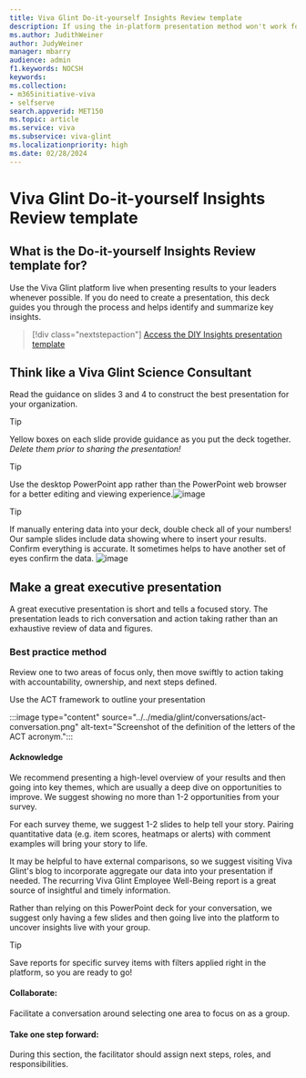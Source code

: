 ```yaml
---
title: Viva Glint Do-it-yourself Insights Review template
description: If using the in-platform presentation method won't work for a specific situation and you need to create a presentation, use this DIY deck template to identify and summarize key insights. 
ms.author: JudithWeiner
author: JudyWeiner
manager: mbarry
audience: admin
f1.keywords: NOCSH
keywords: 
ms.collection:  
- m365initiative-viva
- selfserve 
search.appverid: MET150 
ms.topic: article
ms.service: viva
ms.subservice: viva-glint
ms.localizationpriority: high
ms.date: 02/28/2024
---
```


# Viva Glint Do-it-yourself Insights Review template

## What is the Do-it-yourself Insights Review template for?

Use the Viva Glint platform live when presenting results to your leaders whenever possible. If you do need to create a presentation, this deck guides you through the process and helps identify and summarize key insights. 

> [!div class="nextstepaction"]
> [Access the DIY Insights presentation template](https://www.microsoft.com/en-us/download/details.aspx?id=105888)

## Think like a Viva Glint Science Consultant

Read the guidance on slides 3 and 4  to construct the best presentation for your organization.

> [!TIP]
> Yellow boxes on each slide provide guidance as you put the deck together. *Delete them prior to sharing the presentation!*

> [!TIP]
> Use the desktop PowerPoint app rather than the PowerPoint web browser for a better editing and viewing experience.![image](https://github.com/MicrosoftDocs/Viva-pr/assets/141166658/dab20352-961b-4506-889a-dc5142a66e18)

> [!TIP]
> If manually entering data into your deck, double check all of your numbers! Our sample slides include data showing where to insert your results. Confirm everything is accurate. It sometimes helps to have another set of eyes confirm the data. ![image](https://github.com/MicrosoftDocs/Viva-pr/assets/141166658/7c39841b-4941-4c8c-bf10-17e3bc916fda)

## Make a great executive presentation

A great executive presentation is short and tells a focused story. The presentation leads to rich conversation and action taking rather than an exhaustive review of data and figures. 

### Best practice method

Review one to two areas of focus only, then move swiftly to action taking with accountability, ownership, and next steps defined.

Use the ACT framework to outline your presentation

:::image type="content" source="../../media/glint/conversations/act-conversation.png" alt-text="Screenshot of the definition of the letters of the ACT acronym.":::

#### Acknowledge

We recommend presenting a high-level overview of your results and then going into key themes, which are usually a deep dive on opportunities to improve. We suggest showing no more than 1-2 opportunities from your survey. 

For each survey theme, we suggest 1-2 slides to help tell your story. Pairing quantitative data (e.g. item scores, heatmaps or alerts) with comment examples will bring your story to life. 

It may be helpful to have external comparisons, so we suggest visiting Viva Glint's blog to incorporate aggregate our data into your presentation if needed. The recurring Viva Glint Employee Well-Being report is a great source of insightful and timely information. 

Rather than relying on this PowerPoint deck for your conversation, we suggest only having a few slides and then going live into the platform to uncover insights live with your group.

> [!TIP]
> Save reports for specific survey items with filters applied right in the platform, so you are ready to go! 

#### Collaborate: 

Facilitate a conversation around selecting one area to focus on as a group.

#### Take one step forward: 

During this section, the facilitator should assign next steps, roles, and responsibilities. 


